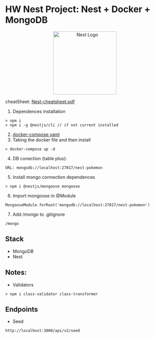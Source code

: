 # HW Nest Project: Nest + Docker + MongoDB

<p align="center">
  <a href="http://nestjs.com/" target="blank"><img src="https://nestjs.com/img/logo-small.svg" width="200" alt="Nest Logo" /></a>
</p>

cheatSheet: [Nest-cheatsheet.pdf](Nest-cheatsheet.pdf)

1. Dependences installation
```
> npm i
> npm i -g @nestjs/cli // if not current installed
```
2. [docker-compose.yaml](docker-compose.yaml)
3. Taking the docker file and then install
```
> docker-compose up -d 
```
4. DB conection (table plus): 
```
URL: mongodb://localhost:27017/nest-pokemon
```
5. Install mongo connection dependences
```
> npm i @nestjs/mongoose mongoose
```
6. Import mongoose in @Module
```
MongooseModule.forRoot('mongodb://localhost:27017/nest-pokemon')
```
7. Add /mongo to .gitignore
```
/mongo 
```

## Stack
* MongoDB
* Nest

## Notes:
* Validators
```
> npm i class-validator class-transformer
```

## Endpoints
* Seed
```
http://localhost:3000/api/v2/seed
```
